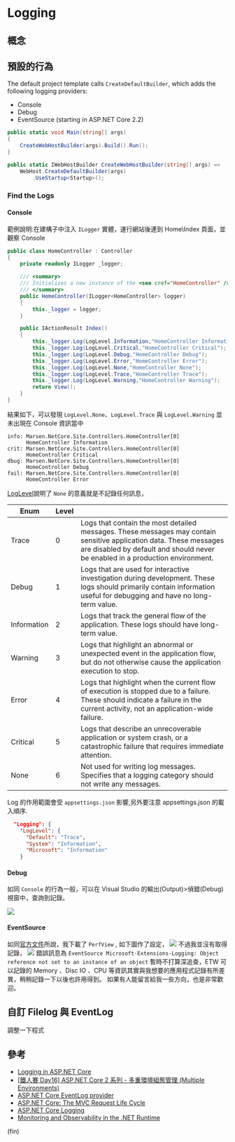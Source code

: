# Logging

## 概念

## 預設的行為
The default project template calls `CreateDefaultBuilder`, which adds the following logging providers:

- Console
- Debug
- EventSource (starting in ASP.NET Core 2.2)

```csharp
public static void Main(string[] args)
{
    CreateWebHostBuilder(args).Build().Run();
}

public static IWebHostBuilder CreateWebHostBuilder(string[] args) =>
    WebHost.CreateDefaultBuilder(args)
        .UseStartup<Startup>();
```

### Find the Logs

#### Console

範例說明:在建構子中注入 `ILogger` 實體，運行網站後連到 Home\Index 頁面，並觀察 Console

```csharp
public class HomeController : Controller
{
    private readonly ILogger _logger;

    /// <summary>
    /// Initializes a new instance of the <see cref="HomeController" /> class.
    /// </summary>
    public HomeController(ILogger<HomeController> logger)
    {
        this._logger = logger;
    }

    public IActionResult Index()
    {
        this._logger.Log(LogLevel.Information,"HomeController Information");
        this._logger.Log(LogLevel.Critical,"HomeController Critical");
        this._logger.Log(LogLevel.Debug,"HomeController Debug");
        this._logger.Log(LogLevel.Error,"HomeController Error");
        this._logger.Log(LogLevel.None,"HomeController None");
        this._logger.Log(LogLevel.Trace,"HomeController Trace");
        this._logger.Log(LogLevel.Warning,"HomeController Warning");
        return View();
    }
}
```

結果如下，可以發現 `LogLevel.None`、`LogLevel.Trace` 與 `LogLevel.Warning` 並未出現在 Console 資訊當中

```
info: Marsen.NetCore.Site.Controllers.HomeController[0]
      HomeController Information
crit: Marsen.NetCore.Site.Controllers.HomeController[0]
      HomeController Critical
dbug: Marsen.NetCore.Site.Controllers.HomeController[0]
      HomeController Debug
fail: Marsen.NetCore.Site.Controllers.HomeController[0]
      HomeController Error
```

[LogLevel](https://docs.microsoft.com/zh-tw/dotnet/api/microsoft.extensions.logging.loglevel?view=aspnetcore-2.2)說明了 `None` 的意義就是不記錄任何訊息，

| Enum | Level |  |
| -------- | -------- | -------- |
| Trace    | 0    |Logs that contain the most detailed messages. These messages may contain sensitive application data. These messages are disabled by default and should never be enabled in a production environment.   |
| Debug     | 1     | Logs that are used for interactive investigation during development. These logs should primarily contain information useful for debugging and have no long-term value.     |
| Information     | 2     | Logs that track the general flow of the application. These logs should have long-term value.    |
|Warning |3|Logs that highlight an abnormal or unexpected event in the application flow, but do not otherwise cause the application execution to stop.|
| Error     | 4     | Logs that highlight when the current flow of execution is stopped due to a failure. These should indicate a failure in the current activity, not an application-wide failure.     |
| Critical     | 5     | Logs that describe an unrecoverable application or system crash, or a catastrophic failure that requires immediate attention.     |
| None     | 6     | Not used for writing log messages. Specifies that a logging category should not write any messages.    |

Log 的作用範圍會受 `appsettings.json` 影響,另外要注意 appsettings.json 的載入順序.
```json
  "Logging": {
    "LogLevel": {
      "Default": "Trace",
      "System": "Information",
      "Microsoft": "Information"
    }
```    

#### Debug

如同 `Console` 的行為一般，可以在 Visual Studio 的輸出(Output)>偵錯(Debug)視窗中，查詢到記錄。

![](https://i.imgur.com/274witm.jpg)


#### EventSource

如同[官方文件](https://docs.microsoft.com/en-us/aspnet/core/fundamentals/logging/?view=aspnetcore-2.2#eventsource-provider)所說，我下載了 `PerfView` ,
如下圖作了設定， 
![](https://i.imgur.com/WHRwxUG.jpg)
不過我並沒有取得記錄，
![](https://i.imgur.com/dY9x4PG.jpg)
錯誤訊息為 `EventSource Microsoft-Extensions-Logging: Object reference not set to an instance of an object`
暫時不打算深追查，ETW 可以記錄的 Memory 、Disc IO 、CPU 等資訊其實與我想要的應用程式記錄有所差異，稍稍記錄一下以後也許用得到。
如果有人能留言給我一些方向，也是非常歡迎。

## 自訂 Filelog 與 EventLog

調整一下程式


## 參考
- [Logging in ASP.NET Core](https://docs.microsoft.com/en-us/aspnet/core/fundamentals/logging/?view=aspnetcore-2.2#log-scopes)
- [[鐵人賽 Day16] ASP.NET Core 2 系列 - 多重環境組態管理 (Multiple Environments)](https://blog.johnwu.cc/article/ironman-day16-asp-net-core-multiple-environments.html)
- [ASP.NET Core EventLog provider](https://stackoverflow.com/questions/47773058/asp-net-core-eventlog-provider)
- [ASP.NET Core: The MVC Request Life Cycle](http://www.techbloginterview.com/asp-net-core-the-mvc-request-life-cycle/)
- [ASP.NET Core Logging](https://codingblast.com/asp-net-core-logging/)
- [Monitoring and Observability in the .NET Runtime](https://mattwarren.org/2018/08/21/Monitoring-and-Observability-in-the-.NET-Runtime/)

(fin)
